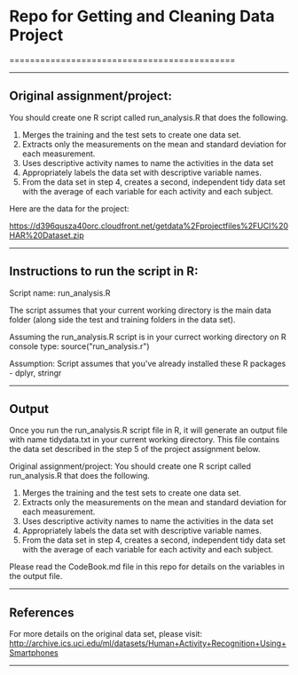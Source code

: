 # Repo for Getting and Cleaning Data Project
============================================

*****************************************************************************************************************************

Original assignment/project:
----------------------------

You should create one R script called run_analysis.R that does the following. 

1. Merges the training and the test sets to create one data set.
2. Extracts only the measurements on the mean and standard deviation for each measurement. 
3. Uses descriptive activity names to name the activities in the data set
4. Appropriately labels the data set with descriptive variable names. 
5. From the data set in step 4, creates a second, independent tidy data set with the average of each variable for each activity and each subject.

Here are the data for the project: 

https://d396qusza40orc.cloudfront.net/getdata%2Fprojectfiles%2FUCI%20HAR%20Dataset.zip 

*****************************************************************************************************************************

Instructions to run the script in R:
----------------------------

Script name: run_analysis.R

The script assumes that your current working directory is the main data folder (along side the test and training folders in the data set).

Assuming the run_analysis.R script is in your currect working directory
on R console type: source("run_analysis.r")

Assumption: Script assumes that you've already installed these R packages - dplyr, stringr

*****************************************************************************************************************************

Output
------

Once you run the run_analysis.R script file in R, it will generate an output file with name tidydata.txt in your current working directory. This file contains the data set described in the step 5 of the project assignment below.

Original assignment/project:
You should create one R script called run_analysis.R that does the following. 
1. Merges the training and the test sets to create one data set.
2. Extracts only the measurements on the mean and standard deviation for each measurement. 
3. Uses descriptive activity names to name the activities in the data set
4. Appropriately labels the data set with descriptive variable names. 
5. From the data set in step 4, creates a second, independent tidy data set with the average of each variable for each activity and each subject.

Please read the CodeBook.md file in this repo for details on the variables in the output file.

*****************************************************************************************************************************
References
----------

For more details on the original data set, please visit: http://archive.ics.uci.edu/ml/datasets/Human+Activity+Recognition+Using+Smartphones 

*****************************************************************************************************************************
